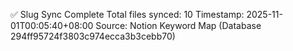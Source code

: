 ✅ Slug Sync Complete
Total files synced: 10
Timestamp: 2025-11-01T00:05:40+08:00
Source: Notion Keyword Map (Database 294ff95724f3803c974ecca3b3cebb70)
